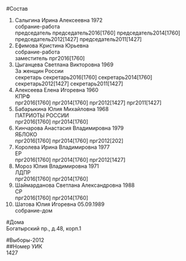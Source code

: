 #Состав  
1. Салыгина Ирина Алексеевна 1972  
    собрание-работа  
    председатель председатель2016[1760] председатель2014[1760] председатель2012[1427] председатель2011[1427]  
2. Ефимова Кристина Юрьевна  
    собрание-работа  
    заместитель прг2016[1760]  
3. Цыганцева Светлана Викторовна 1969  
    За женщин России  
    секретарь секретарь2016[1760] секретарь2014[1760] секретарь2012[1427] секретарь2011[1427]  
4. Алексеева Елена Игоревна 1960  
    КПРФ  
    прг2016[1760] прг2014[1760] прг2012[1427] прг2011[1427]  
5. Бабарыкина Юлия Михайловна 1968  
    ПАТРИОТЫ РОССИИ  
    прг2016[1760] прг2014[1760]  
6. Кинчарова Анастасия Владимировна 1979  
    ЯБЛОКО  
    прг2016[1760] прг2014[1760] прг2012[202]  
7. Королева Ирина Владимировна 1977  
    ЕР  
    прг2016[1760] прг2014[1760] прг2012[1427]  
8. Мороз Юлия Владимировна 1971  
    ЛДПР  
    прг2016[1760] прг2014[1760]  
9. Шаймарданова Светлана Александровна 1988  
    СР  
    прг2016[1760] прг2014[1760]  
10. Шатова Юлия Игоревна 05.09.1989  
    собрание-дом  
  
#Дома  
Богатырский пр., д.48, корп.1  
  
#Выборы-2012  
##Номер УИК  
1427  
